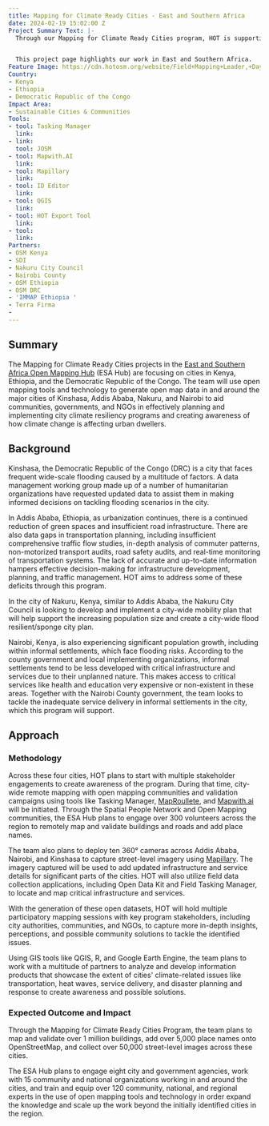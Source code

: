```yaml
---
title: Mapping for Climate Ready Cities - East and Southern Africa
date: 2024-02-19 15:02:00 Z
Project Summary Text: |-
  Through our Mapping for Climate Ready Cities program, HOT is supporting the development of a thriving ecosystem focused on the creation, interpretation, and use of maps to respond to and reduce climate risks in urban areas across four priority regions.


  This project page highlights our work in East and Southern Africa.
Feature Image: https://cdn.hotosm.org/website/Field+Mapping+Leader,+Dayan+Amandu+Ogunu+illustrating+to+participants+how+to+use+ODK+for+field+data+collection.JPG
Country:
- Kenya
- Ethiopia
- Democratic Republic of the Congo
Impact Area:
- Sustainable Cities & Communities
Tools:
- tool: Tasking Manager
  link: 
- link: 
  tool: JOSM
- tool: Mapwith.AI
  link: 
- tool: Mapillary
  link: 
- tool: ID Editor
  link: 
- tool: QGIS
  link: 
- tool: HOT Export Tool
  link: 
- tool: 
  link: 
Partners:
- OSM Kenya
- SDI
- Nakuru City Council
- Nairobi County
- OSM Ethiopia
- OSM DRC
- 'IMMAP Ethiopia '
- Terra Firma
- 
---
```


## Summary
The Mapping for Climate Ready Cities projects in the [East and Southern Africa Open Mapping Hub](https://www.hotosm.org/hubs/open-mapping-hub-eastern-and-southern-africa/) (ESA Hub) are focusing on cities in Kenya, Ethiopia, and the Democratic Republic of the Congo. The team will use open mapping tools and technology to generate open map data in and around the major cities of Kinshasa, Addis Ababa, Nakuru, and Nairobi to aid communities, governments, and NGOs in effectively planning and implementing city climate resiliency programs and creating awareness of how climate change is affecting urban dwellers.

## Background
Kinshasa, the Democratic Republic of the Congo (DRC) is a city that faces frequent wide-scale flooding caused by a multitude of factors. A data management working group made up of a number of humanitarian organizations have requested updated data to assist them in making informed decisions on tackling flooding scenarios in the city. 

In Addis Ababa, Ethiopia, as urbanization continues, there is a continued reduction of green spaces and insufficient road infrastructure. There are also data gaps in transportation planning, including insufficient comprehensive traffic flow studies, in-depth analysis of commuter patterns, non-motorized transport audits, road safety audits, and real-time monitoring of transportation systems. The lack of accurate and up-to-date information hampers effective decision-making for infrastructure development, planning, and traffic management. HOT aims to address some of these deficits through this program.

In the city of Nakuru, Kenya, similar to Addis Ababa, the Nakuru City Council is looking to develop and implement a city-wide mobility plan that will help support the increasing population size and create a city-wide flood resilient/sponge city plan. 

Nairobi, Kenya, is also experiencing significant population growth, including within informal settlements, which face flooding risks. According to the county government and local implementing organizations, informal settlements tend to be less developed with critical infrastructure and services due to their unplanned nature. This makes access to critical services like health and education very expensive or non-existent in these areas. Together with the Nairobi County government, the team looks to tackle the inadequate service delivery in informal settlements in the city, which this program will support.

## Approach

### Methodology
Across these four cities, HOT plans to start with multiple stakeholder engagements to create awareness of the program. During that time, city-wide remote mapping with open mapping communities and validation campaigns using tools like Tasking Manager, [MapRoullete](https://www.maproulette.org/), and [Mapwith.ai](https://rapideditor.org/) will be initiated. Through the Spatial People Network and Open Mapping communities, the ESA Hub plans to engage over 300 volunteers across the region to remotely map and validate buildings and roads and add place names.

The team also plans to deploy ten 360° cameras across Addis Ababa, Nairobi, and Kinshasa to capture street-level imagery using [Mapillary](https://www.mapillary.com/). The imagery captured will be used to add updated infrastructure and service details for significant parts of the cities. HOT will also utilize field data collection applications, including Open Data Kit and Field Tasking Manager, to locate and map critical infrastructure and services.
 
With the generation of these open datasets, HOT will hold multiple participatory mapping sessions with key program stakeholders, including city authorities, communities, and NGOs, to capture more in-depth insights, perceptions, and possible community solutions to tackle the identified issues. 

Using GIS tools like QGIS, R, and Google Earth Engine, the team plans to work with a multitude of partners to analyze and develop information products that showcase the extent of cities' climate-related issues like transportation, heat waves, service delivery, and disaster planning and response to create awareness and possible solutions.

### Expected Outcome and Impact
Through the Mapping for Climate Ready Cities Program, the team plans to map and validate over 1 million buildings, add over 5,000 place names onto OpenStreetMap, and collect over 50,000 street-level images across these cities.

The ESA Hub plans to engage eight city and government agencies, work with 15 community and national organizations working in and around the cities, and train and equip over 120 community, national, and regional experts in the use of open mapping tools and technology in order expand the knowledge and scale up the work beyond the initially identified cities in the region.
